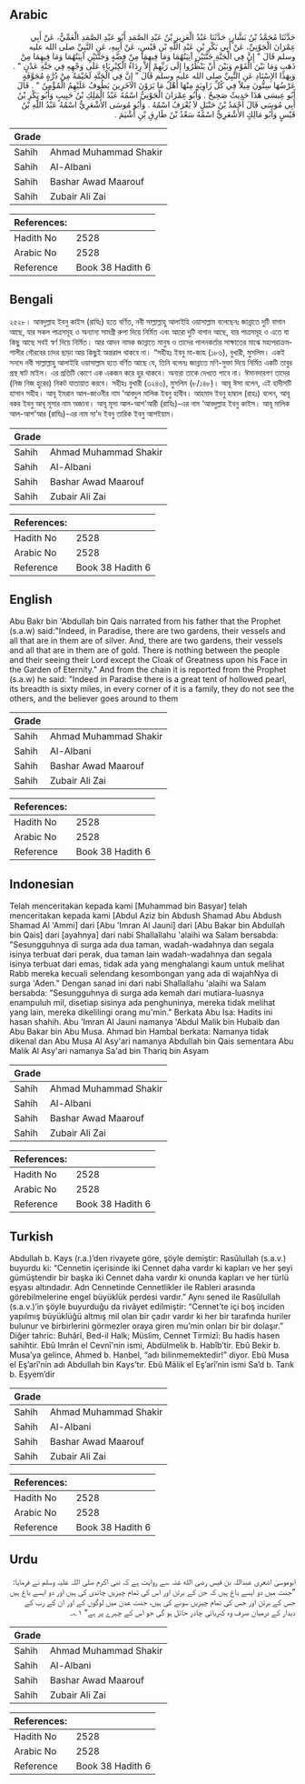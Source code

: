 ## Arabic


<div dir="rtl" lang="ar" style={{fontSize:'larger',backgroundColor:'#f8f9fa',padding:20}}>
حَدَّثَنَا مُحَمَّدُ بْنُ بَشَّارٍ، حَدَّثَنَا عَبْدُ الْعَزِيزِ بْنُ عَبْدِ الصَّمَدِ أَبُو عَبْدِ الصَّمَدِ الْعَمِّيُّ، عَنْ أَبِي عِمْرَانَ الْجَوْنِيِّ، عَنْ أَبِي بَكْرِ بْنِ عَبْدِ اللَّهِ بْنِ قَيْسٍ، عَنْ أَبِيهِ، عَنِ النَّبِيِّ صلى الله عليه وسلم قَالَ ‏"‏ إِنَّ فِي الْجَنَّةِ جَنَّتَيْنِ آنِيَتُهُمَا وَمَا فِيهِمَا مِنْ فِضَّةٍ وَجَنَّتَيْنِ آنِيَتُهُمَا وَمَا فِيهِمَا مِنْ ذَهَبٍ وَمَا بَيْنَ الْقَوْمِ وَبَيْنَ أَنْ يَنْظُرُوا إِلَى رَبِّهِمْ إِلاَّ رِدَاءُ الْكِبْرِيَاءِ عَلَى وَجْهِهِ فِي جَنَّةِ عَدْنٍ ‏"‏ ‏.‏ وَبِهَذَا الإِسْنَادِ عَنِ النَّبِيِّ صلى الله عليه وسلم قَالَ ‏"‏ إِنَّ فِي الْجَنَّةِ لَخَيْمَةً مِنْ دُرَّةٍ مُجَوَّفَةٍ عَرْضُهَا سِتُّونَ مِيلاً فِي كُلِّ زَاوِيَةٍ مِنْهَا أَهْلٌ مَا يَرَوْنَ الآخَرِينَ يَطُوفُ عَلَيْهِمُ الْمُؤْمِنُ ‏"‏ ‏.‏ قَالَ أَبُو عِيسَى هَذَا حَدِيثٌ صَحِيحٌ ‏.‏ وَأَبُو عِمْرَانَ الْجَوْنِيُّ اسْمُهُ عَبْدُ الْمَلِكِ بْنُ حَبِيبٍ وَأَبُو بَكْرِ بْنُ أَبِي مُوسَى قَالَ أَحْمَدُ بْنُ حَنْبَلٍ لاَ يُعْرَفُ اسْمُهُ ‏.‏ وَأَبُو مُوسَى الأَشْعَرِيُّ اسْمُهُ عَبْدُ اللَّهِ بْنُ قَيْسٍ وَأَبُو مَالِكٍ الأَشْعَرِيُّ اسْمُهُ سَعْدُ بْنُ طَارِقِ بْنِ أَشْيَمَ ‏.‏
</div>
<div style={{backgroundColor:'#f8f9fa',padding:20, marginBottom: 10}}><table> <thead> <tr> <th>Grade</th> <th></th> </tr> </thead> <tbody> <tr><td>Sahih</td><td>Ahmad Muhammad Shakir</td></tr><tr><td>Sahih</td><td>Al-Albani</td></tr><tr><td>Sahih</td><td>Bashar Awad Maarouf</td></tr><tr><td>Sahih</td><td>Zubair Ali Zai</td></tr></tbody></table><table> <thead> <tr> <th>References:</th> <th></th> </tr> </thead> <tbody><tr><td>Hadith No</td><td>2528</td></tr><tr><td>Arabic No</td><td>2528</td></tr><tr><td>Reference</td><td>Book 38 Hadith 6</td></tr></tbody></table></div>

## Bengali


<div dir="ltr" lang="bn" style={{fontSize:'larger',backgroundColor:'#f8f9fa',padding:20}}>
২৫২৮। আবদুল্লাহ ইবনু কাইস (রাযিঃ) হতে বর্ণিত, নবী সাল্লাল্লাহু আলাইহি ওয়াসাল্লাম বলেছেনঃ জান্নাতে দুটি বাগান আছে, যার সকল পাত্রসমূহ ও অন্যান্য সামগ্রী রুপা দিয়ে নির্মিত এবং আরো দুটি বাগান আছে, যার পাত্রসমূহ ও এতে যা কিছু আছে সবই স্বর্ণ দিয়ে নির্মিত। আর আদন নামক জান্নাতে মানুষ ও তাদের পালনকর্তার সাক্ষাতের মাঝে মহাপরাক্রমশালীর গৌরবের চাদর ছাড়া আর কিছুই অন্তরাল থাকবে না। “সহীহঃ ইবনু মা-জাহ (১৮৬), বুখারী, মুসলিম। একই সনদে নবী সাল্লাল্লাহু আলাইহি ওয়াসাল্লাম হতে বর্ণিত আছে যে, তিনি বলেনঃ জান্নাতে মণি-মুক্তা দিয়ে নির্মিত একটি তাবুর প্রস্থ ষাট মাইল। এর প্রতিটি কোণে এক একজন করে হুর থাকবে। অন্যরা তাকে দেখতে পাবে না। ঈমানদারগণ তাদের (নিজ নিজ হুরের) নিকট যাতায়াত করবে। সহীহঃ বুখারী (৩২৪৩), মুসলিম (৮/১৪৮)। আবূ ঈসা বলেন, এই হাদীসটি হাসান সহীহ। আবূ ইমরান আল-জাওনীর নাম ‘আবদুল মালিক ইবনু হাবীব। আহমাদ ইবনু হাম্বাল (রাহঃ) বলেন, আবূ বকর ইবনু আবূ মূসার নাম অজানা। আবূ মূসা আল-আশ'আরী (রাযিঃ)-এর নাম ‘আবদুল্লাহ ইবনু কাইস। আবূ মালিক আল-আশ'আর (রাযিঃ)-এর নাম সা'দ ইবনু তারিক ইবনু আশইয়াম।
</div>
<div style={{backgroundColor:'#f8f9fa',padding:20, marginBottom: 10}}><table> <thead> <tr> <th>Grade</th> <th></th> </tr> </thead> <tbody> <tr><td>Sahih</td><td>Ahmad Muhammad Shakir</td></tr><tr><td>Sahih</td><td>Al-Albani</td></tr><tr><td>Sahih</td><td>Bashar Awad Maarouf</td></tr><tr><td>Sahih</td><td>Zubair Ali Zai</td></tr></tbody></table><table> <thead> <tr> <th>References:</th> <th></th> </tr> </thead> <tbody><tr><td>Hadith No</td><td>2528</td></tr><tr><td>Arabic No</td><td>2528</td></tr><tr><td>Reference</td><td>Book 38 Hadith 6</td></tr></tbody></table></div>

## English


<div dir="ltr" lang="en" style={{fontSize:'larger',backgroundColor:'#f8f9fa',padding:20}}>
Abu Bakr bin 'Abdullah bin Qais narrated from his father that the Prophet (s.a.w) said:"Indeed, in Paradise, there are two gardens, their vessels and all that are in them are of silver. And, there are two gardens, their vessels and all that are in them are of gold. There is nothing between the people and their seeing their Lord except the Cloak of Greatness upon his Face in the Garden of Eternity." And from the chain it is reported from the Prophet (s.a.w) he said: "Indeed in Paradise there is a great tent of hollowed pearl, its breadth is sixty miles, in every corner of it is a family, they do not see the others, and the believer goes around to them
</div>
<div style={{backgroundColor:'#f8f9fa',padding:20, marginBottom: 10}}><table> <thead> <tr> <th>Grade</th> <th></th> </tr> </thead> <tbody> <tr><td>Sahih</td><td>Ahmad Muhammad Shakir</td></tr><tr><td>Sahih</td><td>Al-Albani</td></tr><tr><td>Sahih</td><td>Bashar Awad Maarouf</td></tr><tr><td>Sahih</td><td>Zubair Ali Zai</td></tr></tbody></table><table> <thead> <tr> <th>References:</th> <th></th> </tr> </thead> <tbody><tr><td>Hadith No</td><td>2528</td></tr><tr><td>Arabic No</td><td>2528</td></tr><tr><td>Reference</td><td>Book 38 Hadith 6</td></tr></tbody></table></div>

## Indonesian


<div dir="ltr" lang="id" style={{fontSize:'larger',backgroundColor:'#f8f9fa',padding:20}}>
Telah menceritakan kepada kami [Muhammad bin Basyar] telah menceritakan kepada kami [Abdul Aziz bin Abdush Shamad Abu Abdush Shamad Al 'Ammi] dari [Abu 'Imran Al Jauni] dari [Abu Bakar bin Abdullah bin Qais] dari [ayahnya] dari nabi Shallallahu 'alaihi wa Salam bersabda: "Sesungguhnya di surga ada dua taman, wadah-wadahnya dan segala isinya terbuat dari perak, dua taman lain wadah-wadahnya dan segala isinya terbuat dari emas, tidak ada yang menghalangi kaum untuk melihat Rabb mereka kecuali selendang kesombongan yang ada di wajahNya di surga 'Aden." Dengan sanad ini dari nabi Shallallahu 'alaihi wa Salam bersabda: "Sesungguhnya di surga ada kemah dari mutiara-luasnya enampuluh mil, disetiap sisinya ada penghuninya, mereka tidak melihat yang lain, mereka dikelilingi orang mu'min." Berkata Abu Isa: Hadits ini hasan shahih. Abu 'Imran Al Jauni namanya 'Abdul Malik bin Hubaib dan Abu Bakar bin Abu Musa. Ahmad bin Hambal berkata: Namanya tidak dikenal dan Abu Musa Al Asy'ari namanya Abdullah bin Qais sementara Abu Malik Al Asy'ari namanya Sa'ad bin Thariq bin Asyam
</div>
<div style={{backgroundColor:'#f8f9fa',padding:20, marginBottom: 10}}><table> <thead> <tr> <th>Grade</th> <th></th> </tr> </thead> <tbody> <tr><td>Sahih</td><td>Ahmad Muhammad Shakir</td></tr><tr><td>Sahih</td><td>Al-Albani</td></tr><tr><td>Sahih</td><td>Bashar Awad Maarouf</td></tr><tr><td>Sahih</td><td>Zubair Ali Zai</td></tr></tbody></table><table> <thead> <tr> <th>References:</th> <th></th> </tr> </thead> <tbody><tr><td>Hadith No</td><td>2528</td></tr><tr><td>Arabic No</td><td>2528</td></tr><tr><td>Reference</td><td>Book 38 Hadith 6</td></tr></tbody></table></div>

## Turkish


<div dir="ltr" lang="tr" style={{fontSize:'larger',backgroundColor:'#f8f9fa',padding:20}}>
Abdullah b. Kays (r.a.)’den rivayete göre, şöyle demiştir: Rasûlullah (s.a.v.) buyurdu ki: “Cennetin içerisinde iki Cennet daha vardır ki kapları ve her şeyi gümüştendir bir başka iki Cennet daha vardır ki onunda kapları ve her türlü eşyası altındadır. Adn Cennetinde Cennetlikler ile Rableri arasında görebilmelerine engel büyüklük perdesi vardır.” Aynı sened ile Rasûlullah (s.a.v.)’in şöyle buyurduğu da rivâyet edilmiştir: “Cennet’te içi boş inciden yapılmış büyüklüğü altmış mil olan bir çadır vardır ki her bir tarafında huriler bulunur ve birbirlerini görmezler oraya giren mu’min onları bir bir dolaşır.” Diğer tahric: Buhârî, Bed-il Halk; Müslim, Cennet Tirmizî: Bu hadis hasen sahihtir. Ebû Imrân el Cevnî'nin ismi, Abdülmelik b. Habîb’tir. Ebû Bekir b. Musa’ya gelince, Ahmed b. Hanbel, “adı bilinme­mektedir!” diyor. Ebû Musa el Eş’arî’nin adı Abdullah bin Kays’tır. Ebû Mâlik el Eş’arî’nin ismi Sa’d b. Tarık b. Eşyem’dir
</div>
<div style={{backgroundColor:'#f8f9fa',padding:20, marginBottom: 10}}><table> <thead> <tr> <th>Grade</th> <th></th> </tr> </thead> <tbody> <tr><td>Sahih</td><td>Ahmad Muhammad Shakir</td></tr><tr><td>Sahih</td><td>Al-Albani</td></tr><tr><td>Sahih</td><td>Bashar Awad Maarouf</td></tr><tr><td>Sahih</td><td>Zubair Ali Zai</td></tr></tbody></table><table> <thead> <tr> <th>References:</th> <th></th> </tr> </thead> <tbody><tr><td>Hadith No</td><td>2528</td></tr><tr><td>Arabic No</td><td>2528</td></tr><tr><td>Reference</td><td>Book 38 Hadith 6</td></tr></tbody></table></div>

## Urdu


<div dir="rtl" lang="ur" style={{fontSize:'larger',backgroundColor:'#f8f9fa',padding:20}}>
ابوموسیٰ اشعری عبداللہ بن قیس رضی الله عنہ سے روایت ہے کہ نبی اکرم صلی اللہ علیہ وسلم نے فرمایا: ”جنت میں دو ایسے باغ ہیں کہ جن کے برتن اور اس کی تمام چیزیں چاندی کی ہیں اور دو ایسے باغ ہیں جس کے برتن اور جس کی تمام چیزیں سونے کی ہیں، جنت عدن میں لوگوں کے اور ان کے رب کے دیدار کے درمیان صرف وہ کبریائی چادر حائل ہو گی جو اس کے چہرے پر ہے“ ۱؎۔
</div>
<div style={{backgroundColor:'#f8f9fa',padding:20, marginBottom: 10}}><table> <thead> <tr> <th>Grade</th> <th></th> </tr> </thead> <tbody> <tr><td>Sahih</td><td>Ahmad Muhammad Shakir</td></tr><tr><td>Sahih</td><td>Al-Albani</td></tr><tr><td>Sahih</td><td>Bashar Awad Maarouf</td></tr><tr><td>Sahih</td><td>Zubair Ali Zai</td></tr></tbody></table><table> <thead> <tr> <th>References:</th> <th></th> </tr> </thead> <tbody><tr><td>Hadith No</td><td>2528</td></tr><tr><td>Arabic No</td><td>2528</td></tr><tr><td>Reference</td><td>Book 38 Hadith 6</td></tr></tbody></table></div>
